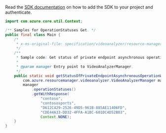 Read the [SDK documentation](https://github.com/Azure/azure-sdk-for-java/blob/azure-resourcemanager-videoanalyzer_1.0.0-beta.3/sdk/videoanalyzer/azure-resourcemanager-videoanalyzer/README.md) on how to add the SDK to your project and authenticate.

```java
import com.azure.core.util.Context;

/** Samples for OperationStatuses Get. */
public final class Main {
    /*
     * x-ms-original-file: specification/videoanalyzer/resource-manager/Microsoft.Media/preview/2021-11-01-preview/examples/video-analyzer-private-endpoint-connection-operation-status-by-id-terminal-state.json
     */
    /**
     * Sample code: Get status of private endpoint asynchronous operation when it is completed.
     *
     * @param manager Entry point to VideoAnalyzerManager.
     */
    public static void getStatusOfPrivateEndpointAsynchronousOperationWhenItIsCompleted(
        com.azure.resourcemanager.videoanalyzer.VideoAnalyzerManager manager) {
        manager
            .operationStatuses()
            .getWithResponse(
                "contoso",
                "contososports",
                "D612C429-2526-49D5-961B-885AE11406FD",
                "CDE44A33-DD32-4FFA-A1BC-601DC4D52B03",
                Context.NONE);
    }
}
```
